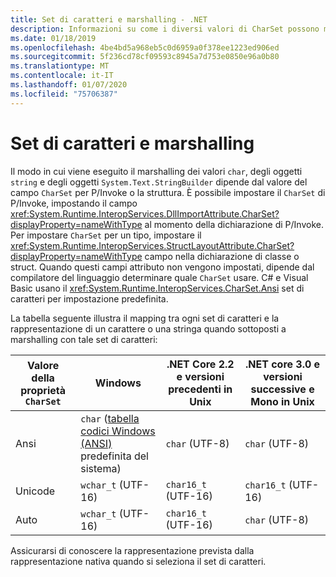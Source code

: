```yaml
---
title: Set di caratteri e marshalling - .NET
description: Informazioni su come i diversi valori di CharSet possono modificare il modo in cui .NET effettua il marshalling dei dati in codice nativo.
ms.date: 01/18/2019
ms.openlocfilehash: 4be4bd5a968eb5c0d6959a0f378ee1223ed906ed
ms.sourcegitcommit: 5f236cd78cf09593c8945a7d753e0850e96a0b80
ms.translationtype: MT
ms.contentlocale: it-IT
ms.lasthandoff: 01/07/2020
ms.locfileid: "75706387"
---
```

# <a name="charsets-and-marshaling"></a>Set di caratteri e marshalling

Il modo in cui viene eseguito il marshalling dei valori `char`, degli oggetti `string` e degli oggetti `System.Text.StringBuilder` dipende dal valore del campo `CharSet` per P/Invoke o la struttura. È possibile impostare il `CharSet` di P/Invoke, impostando il campo <xref:System.Runtime.InteropServices.DllImportAttribute.CharSet?displayProperty=nameWithType> al momento della dichiarazione di P/Invoke. Per impostare `CharSet` per un tipo, impostare il <xref:System.Runtime.InteropServices.StructLayoutAttribute.CharSet?displayProperty=nameWithType> campo nella dichiarazione di classe o struct. Quando questi campi attributo non vengono impostati, dipende dal compilatore del linguaggio determinare quale `CharSet` usare. C# e Visual Basic usano il <xref:System.Runtime.InteropServices.CharSet.Ansi> set di caratteri per impostazione predefinita.

La tabella seguente illustra il mapping tra ogni set di caratteri e la rappresentazione di un carattere o una stringa quando sottoposti a marshalling con tale set di caratteri:

| Valore della proprietà `CharSet` | Windows            | .NET Core 2.2 e versioni precedenti in Unix | .NET core 3.0 e versioni successive e Mono in Unix |
|-----------------|--------------------|-----------------------------------|------------------------------------------|
| Ansi            | `char` ([tabella codici Windows (ANSI)](/windows/win32/intl/code-pages) predefinita del sistema)      | `char` (UTF-8)                    | `char` (UTF-8)                           |
| Unicode         | `wchar_t` (UTF-16) | `char16_t` (UTF-16)               | `char16_t` (UTF-16)                      |
| Auto            | `wchar_t` (UTF-16) | `char16_t` (UTF-16)               | `char` (UTF-8)                           |

Assicurarsi di conoscere la rappresentazione prevista dalla rappresentazione nativa quando si seleziona il set di caratteri.
